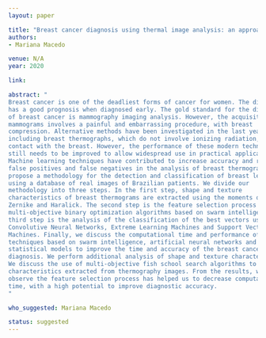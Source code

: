 ```yaml
---
layout: paper

title: "Breast cancer diagnosis using thermal image analysis: an approach based on deep learning and multi-objective binary fish school search for optimized feature selection"
authors:
- Mariana Macedo

venue: N/A
year: 2020

link:

abstract: "
Breast cancer is one of the deadliest forms of cancer for women. The disease
has a good prognosis when diagnosed early. The gold standard for the diagnosis
of breast cancer is mammography imaging analysis. However, the acquisition of
mammograms involves a painful and embarrassing procedure, with breast
compression. Alternative methods have been investigated in the last years,
including breast thermographs, which do not involve ionizing radiation, pain or
contact with the breast. However, the performance of these modern techniques
still needs to be improved to allow widespread use in practical applications.
Machine learning techniques have contributed to increase accuracy and reduce
false positives and false negatives in the analysis of breast thermograms. We
propose a methodology for the detection and classification of breast lesions
using a database of real images of Brazilian patients. We divide our
methodology into three steps. In the first step, shape and texture
characteristics of breast thermograms are extracted using the moments of
Zernike and Haralick. The second step is the feature selection process using
multi-objective binary optimization algorithms based on swarm intelligence. The
third step is the analysis of the classification of the best vectors using
Convolutive Neural Networks, Extreme Learning Machines and Support Vector
Machines. Finally, we discuss the computational time and performance of various
techniques based on swarm intelligence, artificial neural networks and
statistical models to improve the time and accuracy of the breast cancer
diagnosis. We perform additional analysis of shape and texture characteristics.
We discuss the use of multi-objective fish school search algorithms to select
characteristics extracted from thermography images. From the results, we
observe the feature selection process has helped us to decrease computational
time, with a high potential to improve diagnostic accuracy.
"

who_suggested: Mariana Macedo

status: suggested
---
```

